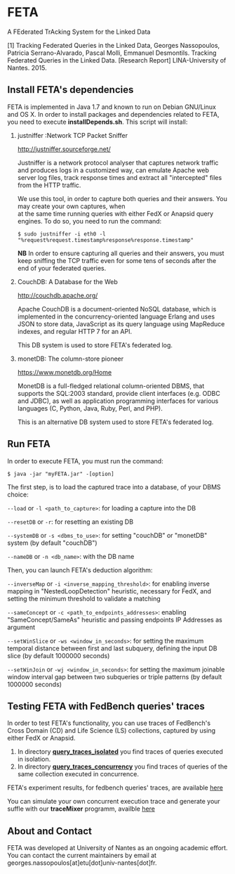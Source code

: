 # FETA

A FEderated TrAcking System for the Linked Data

[1] Tracking Federated Queries in the Linked Data, Georges Nassopoulos, Patricia Serrano-Alvarado, Pascal Molli, Emmanuel Desmontils. Tracking Federated Queries in the Linked Data. [Research Report] LINA-University of Nantes. 2015. <hal-01187519>

## Install FETA's dependencies

FETA is implemented in Java 1.7 and known to run on Debian GNU/Linux and OS X. In order to install packages and dependencies related to FETA, you need to execute **installDepends<os-system>.sh**. This script will install:

   1. justniffer :Network TCP Packet Sniffer
   
        http://justniffer.sourceforge.net/

      Justniffer is a network protocol analyser that captures network traffic and produces logs in a customized way, 
      can emulate Apache web server log files, track response times and extract all "intercepted" files from the HTTP 
      traffic.
      
      We use this tool, in order to capture both queries and their answers. You may create your own captures, when   
      at the same time running queries with either FedX or Anapsid query engines. To do so, you need to run the command:
      
      `$ sudo justniffer -i eth0 -l "%request%request.timestamp%response%response.timestamp"`
      
      **NB** In order to ensure capturing all queries and their answers, you must keep sniffing the TCP traffic even for some tens of seconds after the end of your federated queries. 
   
   2. CouchDB: A Database for the Web
   
        http://couchdb.apache.org/

      Apache CouchDB is a document-oriented NoSQL database, which is implemented in the concurrency-oriented language 
      Erlang and uses JSON to store data, JavaScript as its query language using MapReduce indexes, and 
      regular HTTP 7 for an API. 
      
      This DB system is used to store FETA's federated log.
   
   3. monetDB: The column-store pioneer
      
        https://www.monetdb.org/Home

      MonetDB is a full-fledged relational column-oriented DBMS, that supports the SQL:2003       standard, provide client interfaces (e.g. ODBC and JDBC), as well as application programming interfaces for            various languages (C, Python, Java, Ruby, Perl, and PHP).
   
      This is an alternative DB system used to store FETA's federated log.

## Run FETA

In order to execute FETA, you must run the command:

`$ java -jar "myFETA.jar" -[option]`

The first step, is to load the captured trace into a database, of your DBMS choice:

`--load` or `-l <path_to_capture>`: for loading a capture into the DB

`--resetDB` or `-r`: for resetting an existing DB

`--systemDB` or `-s <dbms_to_use>`: for setting "couchDB" or "monetDB" system (by default "couchDB")

`--nameDB` or `-n <db_name>`: with the DB name

Then, you can launch FETA's deduction algorithm:

`--inverseMap` or `-i <inverse_mapping_threshold>`: for enabling inverse mapping in "NestedLoopDetection" heuristic, necessary for FedX, and setting the minimum threshold to validate a matching

`--sameConcept` or `-c <path_to_endpoints_addresses>`: enabling "SameConcept/SameAs" heuristic and passing endpoints IP Addresses as argument

`--setWinSlice` or `-ws <window_in_seconds>`: for setting the maximum temporal distance between first and last subquery, defining the input DB slice (by default 1000000 seconds)

`--setWinJoin` or `-wj <window_in_seconds>`: for setting the maximum joinable window interval gap between two subqueries or triple patterns (by default 1000000 seconds)

## Testing FETA with FedBench queries' traces

In order to test FETA's functionality, you can use traces of FedBench's Cross Domain (CD) and Life Science (LS) collections, captured by using either FedX or Anapsid. 

1. In directory [**query_traces_isolated**](https://github.com/coumbaya/feta/tree/master/experiments_with_fedbench/query_traces_isolated) you find traces of queries executed in isolation.
2. In directory [**query_traces_concurrency**](https://github.com/coumbaya/feta/tree/master/experiments_with_fedbench/query_traces_concurency) you find traces of queries of the same collection executed in concurrence.

FETA's experiment results, for fedbench queries' traces, are available [here](https://github.com/coumbaya/feta/blob/master/experiments_with_fedbench.md)

You can simulate your own concurrent execution trace and generate your suffle with our **traceMixer** programm, availble  [here](https://github.com/coumbaya/traceMixer)


## About and Contact

FETA was developed at University of Nantes as an ongoing academic effort. You can contact the current maintainers by email at georges.nassopoulos[at]etu[dot]univ-nantes[dot]fr.

